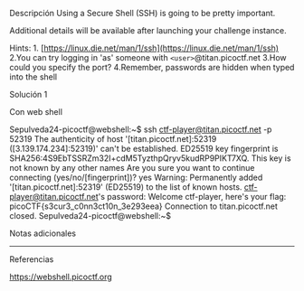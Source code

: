 Descripción
Using a Secure Shell (SSH) is going to be pretty important.

Additional details will be available after launching your challenge instance.


Hints:
1.⁠ ⁠[https://linux.die.net/man/1/ssh](https://linux.die.net/man/1/ssh)
2.You can try logging in 'as' someone with `<user>`@titan.picoctf.net
3.How could you specify the port?
4.Remember, passwords are hidden when typed into the shell

Solución 1

Con web shell


Sepulveda24-picoctf@webshell:~$ ssh ctf-player@titan.picoctf.net -p 52319
The authenticity of host '[titan.picoctf.net]:52319 ([3.139.174.234]:52319)' can't be established.
ED25519 key fingerprint is SHA256:4S9EbTSSRZm32I+cdM5TyzthpQryv5kudRP9PIKT7XQ.
This key is not known by any other names
Are you sure you want to continue connecting (yes/no/[fingerprint])? yes
Warning: Permanently added '[titan.picoctf.net]:52319' (ED25519) to the list of known hosts.
ctf-player@titan.picoctf.net's password: 
Welcome ctf-player, here's your flag: picoCTF{s3cur3_c0nn3ct10n_3e293eea}
Connection to titan.picoctf.net closed.
Sepulveda24-picoctf@webshell:~$ 


Notas adicionales

-------------

Referencias

https://webshell.picoctf.org